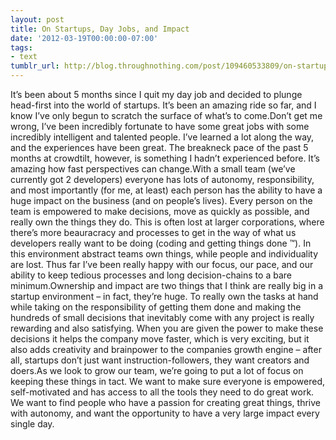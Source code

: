 ```yaml
---
layout: post
title: On Startups, Day Jobs, and Impact
date: '2012-03-19T00:00:00-07:00'
tags:
- text
tumblr_url: http://blog.throughnothing.com/post/109460533809/on-startups-day-jobs-and-impact
---
```

It’s been about 5 months since I quit my day job and decided to plunge head-first into the world of startups. It’s been an amazing ride so far, and I know I’ve only begun to scratch the surface of what’s to come.Don’t get me wrong, I’ve been incredibly fortunate to have some great jobs with some incredibly intelligent and talented people. I’ve learned a lot along the way, and the experiences have been great. The breakneck pace of the past 5 months at crowdtilt, however, is something I hadn’t experienced before. It’s amazing how fast perspectives can change.With a small team (we’ve currently got 2 developers) everyone has lots of autonomy, responsibility, and most importantly (for me, at least) each person has the ability to have a huge impact on the business (and on people’s lives). Every person on the team is empowered to make decisions, move as quickly as possible, and really own the things they do. This is often lost at larger corporations, where there’s more beauracracy and processes to get in the way of what us developers really want to be doing (coding and getting things done ™). In this environment abstract teams own things, while people and individuality are lost. Thus far I’ve been really happy with our focus, our pace, and our ability to keep tedious processes and long decision-chains to a bare minimum.Ownership and impact are two things that I think are really big in a startup environment – in fact, they’re huge. To really own the tasks at hand while taking on the responsibility of getting them done and making the hundreds of small decisions that inevitably come with any project is really rewarding and also satisfying. When you are given the power to make these decisions it helps the company move faster, which is very exciting, but it also adds creativity and brainpower to the companies growth engine – after all, startups don’t just want instruction-followers, they want creators and doers.As we look to grow our team, we’re going to put a lot of focus on keeping these things in tact. We want to make sure everyone is empowered, self-motivated and has access to all the tools they need to do great work. We want to find people who have a passion for creating great things, thrive with autonomy, and want the opportunity to have a very large impact every single day.
